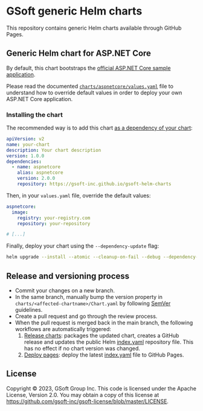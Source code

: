 # GSoft generic Helm charts

This repository contains generic Helm charts available through GitHub Pages.


## Generic Helm chart for ASP.NET Core

By default, this chart bootstraps the [official ASP.NET Core sample application](https://hub.docker.com/_/microsoft-dotnet-samples).

Please read the documented [`charts/aspnetcore/values.yaml`](charts/aspnetcore/values.yaml) file to understand how to override default values in order to deploy your own ASP.NET Core application.


### Installing the chart

The recommended way is to add this chart [as a dependency of your chart](https://helm.sh/docs/helm/helm_dependency/):

```yaml
apiVersion: v2
name: your-chart
description: Your chart description
version: 1.0.0
dependencies:
  - name: aspnetcore
    alias: aspnetcore
    version: 2.0.0
    repository: https://gsoft-inc.github.io/gsoft-helm-charts
```

Then, in your `values.yaml` file, override the default values:

```yaml
aspnetcore:
  image:
    registry: your-registry.com
    repository: your-repository

# [...]
```
Finally, deploy your chart using the `--dependency-update` flag:

```bash
helm upgrade --install --atomic --cleanup-on-fail --debug --dependency-update [...more options] ./your-chart/
```


## Release and versioning process

* Commit your changes on a new branch.
* In the same branch, manually bump the version property in `charts/<affected-chartname>/Chart.yaml` by following [SemVer](https://semver.org/) guidelines.
* Create a pull request and go through the review process.
* When the pull request is merged back in the main branch, the following workflows are automatically triggered:
  1. [Release charts](.github/workflows/release-charts.yml): packages the updated chart, creates a GitHub release and updates the public Helm [index.yaml](pages/index.yaml) repository file. This has no effect if no chart version was changed.
  2. [Deploy pages](.github/workflows/deploy-pages.yml): deploy the latest [index.yaml](https://gsoft-inc.github.io/gsoft-helm-charts/index.yaml) file to GitHub Pages.


## License

Copyright © 2023, GSoft Group Inc. This code is licensed under the Apache License, Version 2.0. You may obtain a copy of this license at https://github.com/gsoft-inc/gsoft-license/blob/master/LICENSE.
